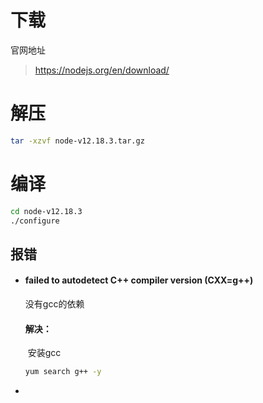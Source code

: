 # 下载 

官网地址

> https://nodejs.org/en/download/

# 解压

```bash
tar -xzvf node-v12.18.3.tar.gz
```

# 编译

```bash
cd node-v12.18.3
./configure
```

## 报错

- #### failed to autodetect C++ compiler version (CXX=g++)

    没有gcc的依赖

    #### 解决：

    ​	安装gcc

    ```bash
    yum search g++ -y
    ```

- 